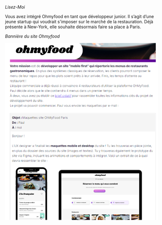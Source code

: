 _Lisez-Moi_

Vous avez intégré Ohmyfood en tant que développeur junior. Il s’agit d’une jeune   startup qui voudrait s'imposer sur le marché de la restauration. Déjà présente à New-York, elle   souhaite désormais faire sa place à Paris. 

_Bannière du site Ohmyfood_  

![ img projet](/public/images/Capture.PNG)



 

